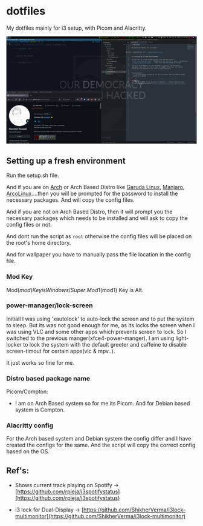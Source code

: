 # dotfiles

My dotfiles mainly for i3 setup, with Picom and Alacritty. 


![desktop-env-i3](./images/display.png)


## Setting up a fresh environment 

Run the setup.sh file.  

And if you are on [Arch](https://archlinux.org/) or Arch Based Distro like [Garuda Linux](https://garudalinux.org/), [Manjaro](https://manjaro.org/), [ArcoLinux](https://arcolinux.com/)....then you will be prompted for the password to install the necessary packages. And will copy the config files. 

And if you are not on Arch Based Distro, then it will prompt you the necessary packages which needs to be installed and will ask to copy the config files or not.

And dont run the script as `root` otherwise the config files will be placed on the root's home directory.

And for wallpaper you have to manually pass the file location in the config file.

### Mod Key

Mod($mod) Key is Windows/Super.
Mod1($mod1) Key is Alt.

### power-manager/lock-screen

Initiall I was using 'xautolock' to auto-lock the screen and to put the system to sleep. But its was not good enough for me, as its locks the screen when I was using VLC and some other apps which prevents screen to lock. So I switched to the previous manger(xfce4-power-manger). 
I am using light-locker to lock the system with the default greeter and caffeine to disable screen-timout for certain apps(vlc & mpv..).

It just works so fine for me.
 
### Distro based package name

Picom/Compton:
 - I am on Arch Based system so for me its Picom. And for Debian based system is Compton.

### Alacritty config

For the Arch based system and Debian system the config differ and I have created the configs for the same. 
And the script will copy the correct config based on the OS.
  

## Ref's:
  - Shows current track playing on Spotify -> [https://github.com/rpieja/i3spotifystatus](https://github.com/rpieja/i3spotifystatus)

  - i3 lock for Dual-Display -> [https://github.com/ShikherVerma/i3lock-multimonitor](https://github.com/ShikherVerma/i3lock-multimonitor)


